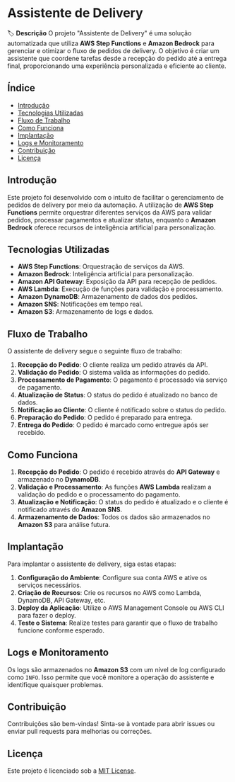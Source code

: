 # Assistente de Delivery

🏷️ **Descrição**
O projeto "Assistente de Delivery" é uma solução automatizada que utiliza **AWS Step Functions** e **Amazon Bedrock** para gerenciar e otimizar o fluxo de pedidos de delivery. O objetivo é criar um assistente que coordene tarefas desde a recepção do pedido até a entrega final, proporcionando uma experiência personalizada e eficiente ao cliente.

## Índice
- [Introdução](#introdução)
- [Tecnologias Utilizadas](#tecnologias-utilizadas)
- [Fluxo de Trabalho](#fluxo-de-trabalho)
- [Como Funciona](#como-funciona)
- [Implantação](#implantação)
- [Logs e Monitoramento](#logs-e-monitoramento)
- [Contribuição](#contribuição)
- [Licença](#licença)

## Introdução
Este projeto foi desenvolvido com o intuito de facilitar o gerenciamento de pedidos de delivery por meio da automação. A utilização de **AWS Step Functions** permite orquestrar diferentes serviços da AWS para validar pedidos, processar pagamentos e atualizar status, enquanto o **Amazon Bedrock** oferece recursos de inteligência artificial para personalização.

## Tecnologias Utilizadas
- **AWS Step Functions**: Orquestração de serviços da AWS.
- **Amazon Bedrock**: Inteligência artificial para personalização.
- **Amazon API Gateway**: Exposição da API para recepção de pedidos.
- **AWS Lambda**: Execução de funções para validação e processamento.
- **Amazon DynamoDB**: Armazenamento de dados dos pedidos.
- **Amazon SNS**: Notificações em tempo real.
- **Amazon S3**: Armazenamento de logs e dados.

## Fluxo de Trabalho
O assistente de delivery segue o seguinte fluxo de trabalho:

1. **Recepção do Pedido**: O cliente realiza um pedido através da API.
2. **Validação do Pedido**: O sistema valida as informações do pedido.
3. **Processamento de Pagamento**: O pagamento é processado via serviço de pagamento.
4. **Atualização de Status**: O status do pedido é atualizado no banco de dados.
5. **Notificação ao Cliente**: O cliente é notificado sobre o status do pedido.
6. **Preparação do Pedido**: O pedido é preparado para entrega.
7. **Entrega do Pedido**: O pedido é marcado como entregue após ser recebido.

## Como Funciona
1. **Recepção do Pedido**: O pedido é recebido através do **API Gateway** e armazenado no **DynamoDB**.
2. **Validação e Processamento**: As funções **AWS Lambda** realizam a validação do pedido e o processamento do pagamento.
3. **Atualização e Notificação**: O status do pedido é atualizado e o cliente é notificado através do **Amazon SNS**.
4. **Armazenamento de Dados**: Todos os dados são armazenados no **Amazon S3** para análise futura.

## Implantação
Para implantar o assistente de delivery, siga estas etapas:
1. **Configuração do Ambiente**: Configure sua conta AWS e ative os serviços necessários.
2. **Criação de Recursos**: Crie os recursos no AWS como Lambda, DynamoDB, API Gateway, etc.
3. **Deploy da Aplicação**: Utilize o AWS Management Console ou AWS CLI para fazer o deploy.
4. **Teste o Sistema**: Realize testes para garantir que o fluxo de trabalho funcione conforme esperado.

## Logs e Monitoramento
Os logs são armazenados no **Amazon S3** com um nível de log configurado como `INFO`. Isso permite que você monitore a operação do assistente e identifique quaisquer problemas.

## Contribuição
Contribuições são bem-vindas! Sinta-se à vontade para abrir issues ou enviar pull requests para melhorias ou correções.

## Licença
Este projeto é licenciado sob a [MIT License](LICENSE).


